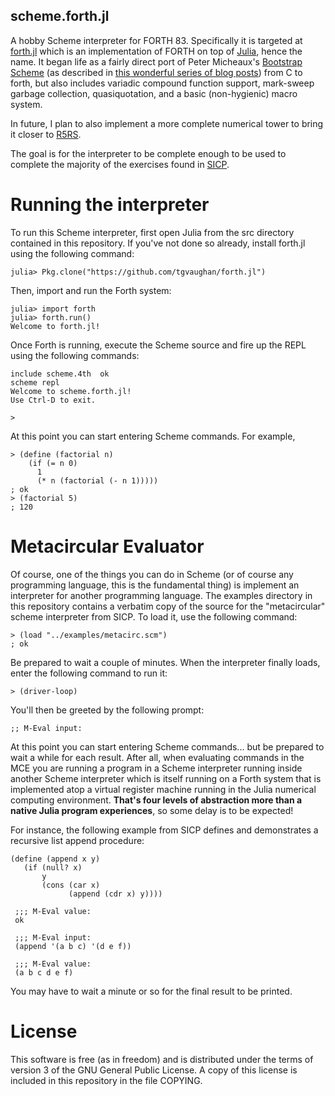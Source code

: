 scheme.forth.jl
---------------

A hobby Scheme interpreter for FORTH 83. Specifically it is targeted at
[forth.jl](http://github.com/tgvaughan/forth.jl) which is an implementation of
FORTH on top of [Julia](http://www.julialang.org), hence the name.  It began
life as a fairly direct port of Peter Micheaux's [Bootstrap
Scheme](https://github.com/petermichaux/bootstrap-scheme) (as described in
[this wonderful series of blog
posts](http://peter.michaux.ca/articles/scheme-from-scratch-introduction)) from
C to forth, but also includes variadic compound function support, mark-sweep
garbage collection, quasiquotation, and a basic (non-hygienic) macro
system.

In future, I plan to also implement a more complete numerical tower to bring it closer to
[R5RS](http://www.schemers.org/Documents/Standards/R5RS/).

The goal is for the interpreter to be complete enough to be used to complete
the majority of the exercises found in [SICP](http://sarabander.github.io/sicp/).

Running the interpreter
=======================

To run this Scheme interpreter, first open Julia from the src directory contained
in this repository.  If you've not done so already, install forth.jl using the
following command:

    julia> Pkg.clone("https://github.com/tgvaughan/forth.jl")

Then, import and run the Forth system:

    julia> import forth
    julia> forth.run()
    Welcome to forth.jl!

Once Forth is running, execute the Scheme source and fire up the
REPL using the following commands:

    include scheme.4th  ok
    scheme repl
    Welcome to scheme.forth.jl!
    Use Ctrl-D to exit.

    >

At this point you can start entering Scheme commands.  For example,

    > (define (factorial n)
        (if (= n 0)
          1
          (* n (factorial (- n 1)))))
    ; ok
    > (factorial 5)
    ; 120

Metacircular Evaluator
======================

Of course, one of the things you can do in Scheme (or of course any programming
language, this is the fundamental thing) is implement an interpreter for
another programming language.  The examples directory in this repository
contains a verbatim copy of the source for the "metacircular" scheme interpreter
from SICP. To load it, use the following command:

    > (load "../examples/metacirc.scm")
    ; ok

Be prepared to wait a couple of minutes. When the interpreter finally loads, enter
the following command to run it:

    > (driver-loop)

You'll then be greeted by the following prompt:

    ;; M-Eval input:

At this point you can start entering Scheme commands... but be prepared to wait
a while for each result.  After all, when evaluating commands in the MCE you are
running a program in a Scheme interpreter running inside another Scheme
interpreter which is itself running on a Forth system that is implemented atop
a virtual register machine running in the Julia numerical computing
environment.  **That's four levels of abstraction more than a native Julia
program experiences**, so some delay is to be expected!

For instance, the following example from SICP defines and demonstrates a
recursive list append procedure:

    (define (append x y)
       (if (null? x)
           y
           (cons (car x)
                 (append (cdr x) y))))

     ;;; M-Eval value:
     ok

     ;;; M-Eval input:
     (append '(a b c) '(d e f))

     ;;; M-Eval value:
     (a b c d e f)

You may have to wait a minute or so for the final result to be printed.

License
=======

This software is free (as in freedom) and is distributed under the terms
of version 3 of the GNU General Public License.  A copy of this license
is included in this repository in the file COPYING.
